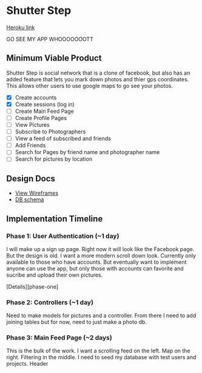 # Shutter Step

[Heroku link][heroku]

[heroku]: http://shutter-step.herokuapp.com
GO SEE MY APP WHOOOOOOOTT

## Minimum Viable Product
Shutter Step is social network that is a clone of facebook, but also has an added feature that lets you mark down photos and thier gps coordinates. This allows other users to use google maps to go see your photos.

<!-- This is a Markdown checklist. Use it to keep track of your progress! -->

- [x] Create accounts
- [x] Create sessions (log in)
- [ ] Create Main Feed Page
- [ ] Create Profile Pages
- [ ] View Pictures
- [ ] Subscribe to Photographers
- [ ] View a feed of subscribed and friends
- [ ] Add Friends
- [ ] Search for Pages by friend name and photographer name
- [ ] Search for pictures by location

## Design Docs
* [View Wireframes][views]
* [DB schema][schema]

[views]: ./docs/views.md
[schema]: ./docs/schema.md

## Implementation Timeline

### Phase 1: User Authentication (~1 day)
I will make up a sign up page. Right now it will look like the Facebook page. But the design is old. I want a more modern scroll down look. Currently only available to those who have accounts. But eventually want to implement anyone can use the app, but only those with accounts can favorite and sucribe and upload their own pictures.

[Details][phase-one]
### Phase 2: Controllers (~1 day)
Need to make models for pictures and a controller. From there I need to add joining tables but for now, need to just make a photo db.

### Phase 3: Main Feed Page (~2 days)
This is the bulk of the work. I want a scrolling feed on the left. Map on the right. Filtering in the middle. I need to seed my database with test users and projects. Header
